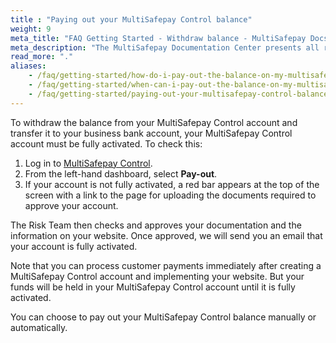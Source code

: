 ```yaml
---
title : "Paying out your MultiSafepay Control balance"
weight: 9
meta_title: "FAQ Getting Started - Withdraw balance - MultiSafepay Docs"
meta_description: "The MultiSafepay Documentation Center presents all relevant information about our Plugins and API. You can also find support pages for payment methods, tools and general questions as well as the contact details of our Support and Integration Teams."
read_more: "."
aliases:
    - /faq/getting-started/how-do-i-pay-out-the-balance-on-my-multisafepay-account-to-my-business-bank-account
    - /faq/getting-started/when-can-i-pay-out-the-balance-on-my-multisafepay-account-to-my-business-bank-account
    - /faq/getting-started/paying-out-your-multisafepay-control-balance-to-your-business-bank-account
---
```


To withdraw the balance from your MultiSafepay Control account and transfer it to your business bank account, your MultiSafepay Control account must be fully activated. To check this:
1. Log in to [MultiSafepay Control](https://merchant.multisafepay.com).
2. From the left-hand dashboard, select **Pay-out**.
3. If your account is not fully activated, a red bar appears at the top of the screen with a link to the page for uploading the documents required to approve your account.

The Risk Team then checks and approves your documentation and the information on your website. Once approved, we will send you an email that your account is fully activated. 

Note that you can process customer payments immediately after creating a MultiSafepay Control account and implementing your website. But your funds will be held in your MultiSafepay Control account until it is fully activated.

You can choose to pay out your MultiSafepay Control balance manually or automatically.

